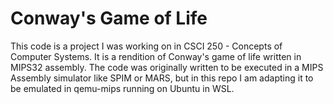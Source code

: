 # Conway's Game of Life

This code is a project I was working on in CSCI 250 - Concepts of Computer Systems. It is a rendition of Conway's game of life written in MIPS32 assembly. The code was originally written to be executed in a MIPS Assembly simulator like SPIM or MARS, but in this repo I am adapting it to be emulated in qemu-mips running on Ubuntu in WSL.